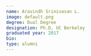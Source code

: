 ```yaml
---
name: Aravindh Srinivasan L.
image: default.png
degree: Dual Degree
designation: Ph.D, UC Berkeley
graduated year: 2017
bio:
type: alumni
---
```

